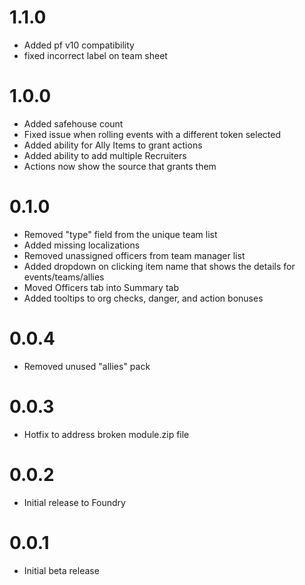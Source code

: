 # 1.1.0

- Added pf v10 compatibility
- fixed incorrect label on team sheet

# 1.0.0

- Added safehouse count
- Fixed issue when rolling events with a different token selected
- Added ability for Ally Items to grant actions
- Added ability to add multiple Recruiters
- Actions now show the source that grants them

# 0.1.0

- Removed "type" field from the unique team list
- Added missing localizations
- Removed unassigned officers from team manager list
- Added dropdown on clicking item name that shows the details for events/teams/allies
- Moved Officers tab into Summary tab
- Added tooltips to org checks, danger, and action bonuses

# 0.0.4

- Removed unused "allies" pack

# 0.0.3

- Hotfix to address broken module.zip file

# 0.0.2

- Initial release to Foundry

# 0.0.1

- Initial beta release
